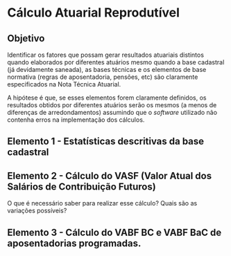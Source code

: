 # Cálculo Atuarial Reprodutível

## Objetivo

Identificar os fatores que possam gerar resultados atuariais distintos quando elaborados por diferentes atuários mesmo quando a base cadastral (já devidamente saneada), as bases técnicas e os elementos de base normativa (regras de aposentadoria, pensões, etc) são claramente especificados na Nota Técnica Atuarial.

A hipótese é que, se esses elementos forem claramente definidos, os resultados obtidos por diferentes atuários serão os mesmos (a menos de diferenças de arredondamentos) assumindo que o _software_ utilizado não contenha erros na implementação dos cálculos.

## Elemento 1 - Estatísticas descritivas da base cadastral

## Elemento 2 - Cálculo do VASF (Valor Atual dos Salários de Contribuição Futuros)
O que é necessário saber para realizar esse cálculo?
Quais são as variações possíveis?

## Elemento 3 - Cálculo do VABF BC e VABF BaC de aposentadorias programadas.
